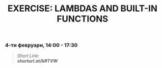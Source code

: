 <h1 align="center">EXERCISE: LAMBDAS AND BUILT-IN FUNCTIONS</h1>
    <br>

<h3>4-ти февруари, 14:00 - 17:30</h3>

<blockquote>
    <i>
        Short Link: <br> 
        <b>
            shorturl.at/bRTVW
        </b> 
    </i>
</blockquote>
